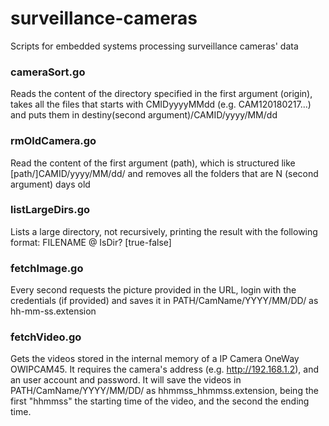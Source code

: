 # surveillance-cameras
Scripts for embedded systems processing surveillance cameras' data

### cameraSort.go
Reads the content of the directory specified in the first argument (origin), takes all the files that starts with CMIDyyyyMMdd (e.g. CAM120180217...) and puts them in destiny(second argument)/CAMID/yyyy/MM/dd

### rmOldCamera.go
Read the content of the first argument (path), which is structured like [path/]CAMID/yyyy/MM/dd/ and removes all the folders that are N (second argument) days old

### listLargeDirs.go
Lists a large directory, not recursively, printing the result with the following format: FILENAME @ IsDir? [true-false]

### fetchImage.go
Every second requests the picture provided in the URL, login with the credentials (if provided) and saves it in PATH/CamName/YYYY/MM/DD/ as hh-mm-ss.extension

### fetchVideo.go
Gets the videos stored in the internal memory of a IP Camera OneWay OWIPCAM45. It requires the camera's address (e.g. http://192.168.1.2), and an user account and password. It will save the videos in PATH/CamName/YYYY/MM/DD/ as hhmmss_hhmmss.extension, being the first "hhmmss" the starting time of the video, and the second the ending time.